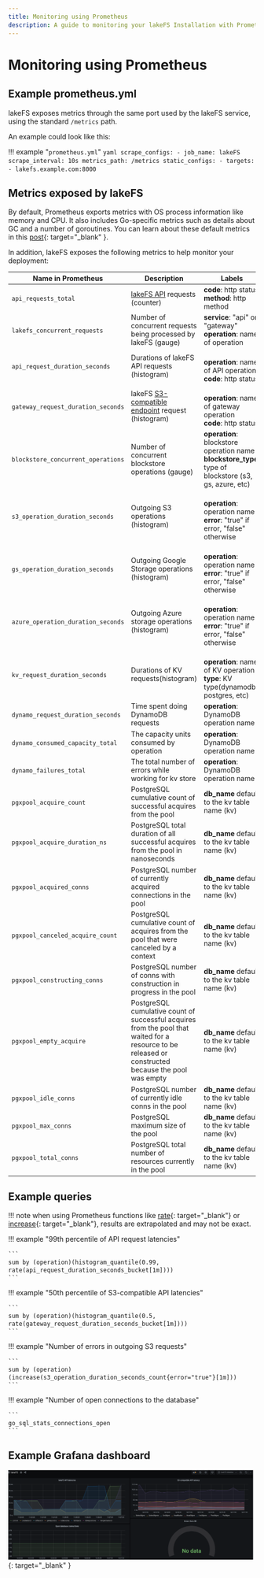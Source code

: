 ```yaml
---
title: Monitoring using Prometheus
description: A guide to monitoring your lakeFS Installation with Prometheus.
---
```


# Monitoring using Prometheus

## Example prometheus.yml

lakeFS exposes metrics through the same port used by the lakeFS service, using the standard `/metrics` path.

An example could look like this:

!!! example "`prometheus.yml`"
    ```yaml
    scrape_configs:
    - job_name: lakeFS
      scrape_interval: 10s
      metrics_path: /metrics
      static_configs:
      - targets:
        - lakefs.example.com:8000
    ```

## Metrics exposed by lakeFS

By default, Prometheus exports metrics with OS process information like memory and CPU.
It also includes Go-specific metrics such as details about GC and a number of goroutines.
You can learn about these default metrics in this [post](https://povilasv.me/prometheus-go-metrics/){: target="_blank" }.

In addition, lakeFS exposes the following metrics to help monitor your deployment:

| Name in Prometheus               | Description                                                 | Labels |
|----------------------------------|-------------------------------------------------------------|--------|
| `api_requests_total`               | [lakeFS API](./api.md) requests (counter)                     | **code**: http status<br/>**method**: http method
| `lakefs_concurrent_requests`        | Number of concurrent requests being processed by lakeFS (gauge) | **service**: "api" or "gateway"<br/>**operation**: name of operation
| `api_request_duration_seconds`     | Durations of lakeFS API requests (histogram)                | <br/>**operation**: name of API operation<br/>**code**: http status
| `gateway_request_duration_seconds` | lakeFS [S3-compatible endpoint](./s3.md) request (histogram)  | <br/>**operation**: name of gateway operation<br/>**code**: http status
| `blockstore_concurrent_operations` | Number of concurrent blockstore operations (gauge)            | **operation**: blockstore operation name<br/>**blockstore_type**: type of blockstore (s3, gs, azure, etc)
| `s3_operation_duration_seconds`    | Outgoing S3 operations (histogram)                          | <br/>**operation**: operation name<br/>**error**: "true" if error, "false" otherwise
| `gs_operation_duration_seconds`    | Outgoing Google Storage operations (histogram)              | <br/>**operation**: operation name<br/>**error**: "true" if error, "false" otherwise
| `azure_operation_duration_seconds` | Outgoing Azure storage operations (histogram)               | <br/>**operation**: operation name<br/>**error**: "true" if error, "false" otherwise
| `kv_request_duration_seconds`      | Durations of KV requests(histogram)                         | <br/>**operation**: name of KV operation<br/>**type**: KV type(dynamodb, postgres, etc)
| `dynamo_request_duration_seconds`  | Time spent doing DynamoDB requests                          | **operation**: DynamoDB operation name
| `dynamo_consumed_capacity_total`   | The capacity units consumed by operation                    | **operation**: DynamoDB operation name
| `dynamo_failures_total`            | The total number of errors while working for kv store       | **operation**: DynamoDB operation name
| `pgxpool_acquire_count`            | PostgreSQL cumulative count of successful acquires from the pool | **db_name** default to the kv table name (kv)
| `pgxpool_acquire_duration_ns`      | PostgreSQL total duration of all successful acquires from the pool in nanoseconds | **db_name** default to the kv table name (kv)
| `pgxpool_acquired_conns`           | PostgreSQL number of currently acquired connections in the pool | **db_name** default to the kv table name (kv)
| `pgxpool_canceled_acquire_count`   | PostgreSQL cumulative count of acquires from the pool that were canceled by a context | **db_name** default to the kv table name (kv)
| `pgxpool_constructing_conns`       | PostgreSQL number of conns with construction in progress in the pool | **db_name** default to the kv table name (kv)
| `pgxpool_empty_acquire`            | PostgreSQL cumulative count of successful acquires from the pool that waited for a resource to be released or constructed because the pool was empty | **db_name** default to the kv table name (kv)
| `pgxpool_idle_conns`               | PostgreSQL number of currently idle conns in the pool       | **db_name** default to the kv table name (kv)
| `pgxpool_max_conns`                | PostgreSQL maximum size of the pool                         | **db_name** default to the kv table name (kv)
| `pgxpool_total_conns`              | PostgreSQL total number of resources currently in the pool  | **db_name** default to the kv table name (kv)

## Example queries

!!! note
    when using Prometheus functions like [rate](https://prometheus.io/docs/prometheus/latest/querying/functions/#rate){: target="_blank"} or [increase](https://prometheus.io/docs/prometheus/latest/querying/functions/#increase){: target="_blank"}, results are extrapolated and may not be exact.

!!! example "99th percentile of API request latencies"
    
    ```
    sum by (operation)(histogram_quantile(0.99, rate(api_request_duration_seconds_bucket[1m])))
    ```

!!! example "50th percentile of S3-compatible API latencies"

    ```
    sum by (operation)(histogram_quantile(0.5, rate(gateway_request_duration_seconds_bucket[1m])))
    ```

!!! example "Number of errors in outgoing S3 requests"

    ```
    sum by (operation) (increase(s3_operation_duration_seconds_count{error="true"}[1m]))
    ```

!!! example "Number of open connections to the database"

    ```
    go_sql_stats_connections_open
    ```

## Example Grafana dashboard

![Grafana dashboard example](../assets/img/grafana.png){: target="_blank" }

